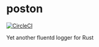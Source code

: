 # poston

[![CircleCI](https://circleci.com/gh/tkrs/poston.svg?style=svg)](https://circleci.com/gh/tkrs/poston)

Yet another fluentd logger for Rust
